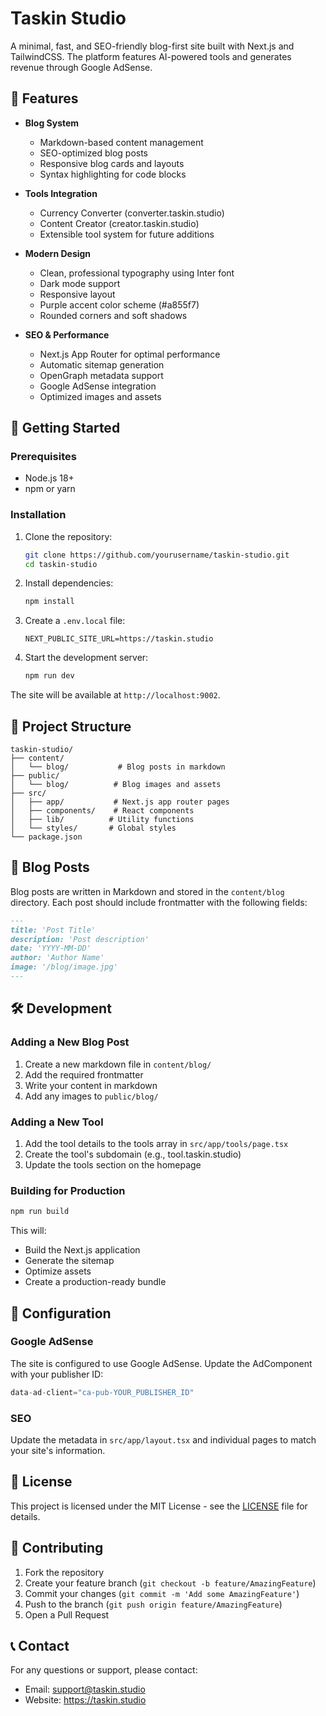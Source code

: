 # Taskin Studio

A minimal, fast, and SEO-friendly blog-first site built with Next.js and TailwindCSS. The platform features AI-powered tools and generates revenue through Google AdSense.

## 🌟 Features

- **Blog System**
  - Markdown-based content management
  - SEO-optimized blog posts
  - Responsive blog cards and layouts
  - Syntax highlighting for code blocks

- **Tools Integration**
  - Currency Converter (converter.taskin.studio)
  - Content Creator (creator.taskin.studio)
  - Extensible tool system for future additions

- **Modern Design**
  - Clean, professional typography using Inter font
  - Dark mode support
  - Responsive layout
  - Purple accent color scheme (#a855f7)
  - Rounded corners and soft shadows

- **SEO & Performance**
  - Next.js App Router for optimal performance
  - Automatic sitemap generation
  - OpenGraph metadata support
  - Google AdSense integration
  - Optimized images and assets

## 🚀 Getting Started

### Prerequisites

- Node.js 18+ 
- npm or yarn

### Installation

1. Clone the repository:
   ```bash
   git clone https://github.com/yourusername/taskin-studio.git
   cd taskin-studio
   ```

2. Install dependencies:
   ```bash
   npm install
   ```

3. Create a `.env.local` file:
   ```env
   NEXT_PUBLIC_SITE_URL=https://taskin.studio
   ```

4. Start the development server:
   ```bash
   npm run dev
   ```

The site will be available at `http://localhost:9002`.

## 📁 Project Structure

```
taskin-studio/
├── content/
│   └── blog/           # Blog posts in markdown
├── public/
│   └── blog/          # Blog images and assets
├── src/
│   ├── app/           # Next.js app router pages
│   ├── components/    # React components
│   ├── lib/          # Utility functions
│   └── styles/       # Global styles
└── package.json
```

## 📝 Blog Posts

Blog posts are written in Markdown and stored in the `content/blog` directory. Each post should include frontmatter with the following fields:

```markdown
---
title: 'Post Title'
description: 'Post description'
date: 'YYYY-MM-DD'
author: 'Author Name'
image: '/blog/image.jpg'
---
```

## 🛠️ Development

### Adding a New Blog Post

1. Create a new markdown file in `content/blog/`
2. Add the required frontmatter
3. Write your content in markdown
4. Add any images to `public/blog/`

### Adding a New Tool

1. Add the tool details to the tools array in `src/app/tools/page.tsx`
2. Create the tool's subdomain (e.g., tool.taskin.studio)
3. Update the tools section on the homepage

### Building for Production

```bash
npm run build
```

This will:
- Build the Next.js application
- Generate the sitemap
- Optimize assets
- Create a production-ready bundle

## 🔧 Configuration

### Google AdSense

The site is configured to use Google AdSense. Update the AdComponent with your publisher ID:

```typescript
data-ad-client="ca-pub-YOUR_PUBLISHER_ID"
```

### SEO

Update the metadata in `src/app/layout.tsx` and individual pages to match your site's information.

## 📄 License

This project is licensed under the MIT License - see the [LICENSE](LICENSE) file for details.

## 🤝 Contributing

1. Fork the repository
2. Create your feature branch (`git checkout -b feature/AmazingFeature`)
3. Commit your changes (`git commit -m 'Add some AmazingFeature'`)
4. Push to the branch (`git push origin feature/AmazingFeature`)
5. Open a Pull Request

## 📞 Contact

For any questions or support, please contact:
- Email: support@taskin.studio
- Website: https://taskin.studio
